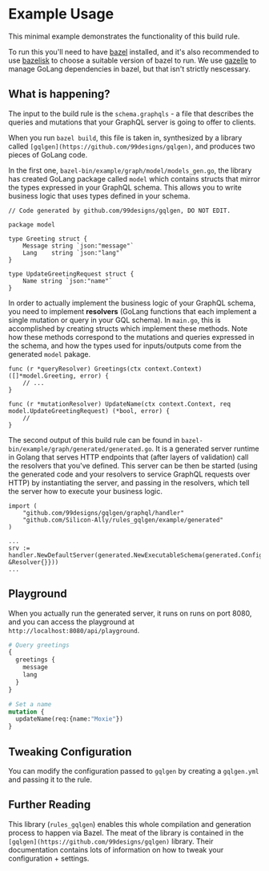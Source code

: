# Example Usage

This minimal example demonstrates the functionality of this build rule.

To run this you'll need to have [bazel](https://bazel.build/) installed,
and it's also recommended to use [bazelisk](https://github.com/bazelbuild/bazelisk)
to choose a suitable version of bazel to run. We use [gazelle](https://github.com/bazelbuild/bazel-gazelle)
to manage GoLang dependencies in bazel, but that isn't strictly nescessary.

## What is happening? 

The input to the build rule is the `schema.graphqls` - a file that describes
the queries and mutations that your GraphQL server is going to offer to clients.

When you run `bazel build`, this file is taken in, synthesized by a library called
`[gqlgen](https://github.com/99designs/gqlgen)`, and produces two pieces of 
GoLang code.

In the first one, `bazel-bin/example/graph/model/models_gen.go`, the library
has created GoLang package called `model` which contains structs that mirror the
types expressed in your GraphQL schema. This allows you to write business logic
that uses types defined in your schema.

```golang
// Code generated by github.com/99designs/gqlgen, DO NOT EDIT.

package model

type Greeting struct {
	Message string `json:"message"`
	Lang    string `json:"lang"`
}

type UpdateGreetingRequest struct {
	Name string `json:"name"`
}
```

In order to actually implement the business logic of your GraphQL schema, you need
to implement __resolvers__ (GoLang functions that each implement a single
mutation or query in your GQL schema). In `main.go`, this is accomplished by creating
structs which implement these methods. Note how these methods correspond to the 
mutations and queries expressed in the schema, and how the types used for inputs/outputs
come from the generated `model` pakage. 

```
func (r *queryResolver) Greetings(ctx context.Context) ([]*model.Greeting, error) {
	// ...
}

func (r *mutationResolver) UpdateName(ctx context.Context, req model.UpdateGreetingRequest) (*bool, error) {
    //
}
```

The second output of this build rule can be found in `bazel-bin/example/graph/generated/generated.go`.
It is a generated server runtime in Golang that serves HTTP endpoints that (after layers of validation)
call the resolvers that you've defined. This server can be then be started (using the generated code and
your resolvers to service GraphQL requests over HTTP) by instantiating the server, and passing in the 
resolvers, which tell the server how to execute your business logic.

```
import (
	"github.com/99designs/gqlgen/graphql/handler"
	"github.com/Silicon-Ally/rules_gqlgen/example/generated"
)

...
srv := handler.NewDefaultServer(generated.NewExecutableSchema(generated.Config{Resolvers: &Resolver{}}))
...
```

## Playground

When you actually run the generated server, it runs on runs on port 8080, and you can access the playground at
`http://localhost:8080/api/playground`.

```graphql
# Query greetings
{
  greetings {
    message
    lang
  }
}

# Set a name
mutation {
  updateName(req:{name:"Moxie"})
}
```

## Tweaking Configuration

You can modify the configuration passed to `gqlgen` by creating a `gqlgen.yml` and passing
it to the rule.

## Further Reading

This library (`rules_gqlgen`) enables this whole compilation and generation process to happen via
Bazel. The meat of the library is contained in the `[gqlgen](https://github.com/99designs/gqlgen)` library.
Their documentation contains lots of information on how to tweak your configuration + settings.